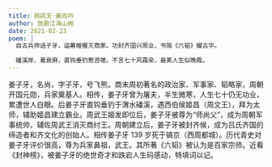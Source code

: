 ```yaml
---
title: 鹧鸪天·姜尚吟
author: 放歌江海山阙
date: 2021-02-23
poem: |
  自古兵师话子牙，运筹帷幄灭商家。功封齐国兴周业，书简《六韬》耀古华。

  磻溪岸、着衰麻，直钩垂钓惹咨嗟。不言七十风霜染，最美人生似晚霞。
---
```


姜子牙，名尚，字子牙，号飞熊。商末周初著名的政治家、军事家、韬略家，周朝开国元勋，兵家奠基人。相传，姜子牙曾为屠夫，半生微寒，人生七十仍无功业，累遭世人白眼。后姜子牙直钩垂钓于渭水磻溪，遇西伯侯姬昌（周文王），拜为太师，辅助姬昌建立霸业。周武王姬发即位后，姜子牙被尊为“师尚父”，成为周朝军事统帅，辅佐周武王消灭商纣王。周朝建立后，姜子牙被封齐侯，成为吕氏齐国的缔造者和齐文化的创始人。相传姜子牙 139 岁死于镐京（西周都城）。历代青史对姜子牙评价很高，尊为兵家鼻祖，武王。其所著《六韬》被认为是百家宗师。近看《封神榜》，被姜子牙的绝世奇才和跌宕人生码感动，特填词以记。
